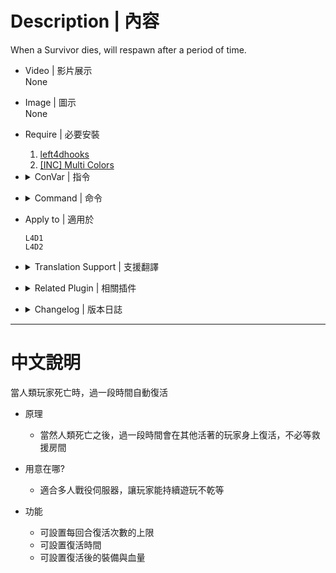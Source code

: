 # Description | 內容
When a Survivor dies, will respawn after a period of time.

* Video | 影片展示
<br/>None

* Image | 圖示
<br/>None

* Require | 必要安裝
	1. [left4dhooks](https://forums.alliedmods.net/showthread.php?t=321696)
    2. [[INC] Multi Colors](https://github.com/fbef0102/L4D1_2-Plugins/releases/tag/Multi-Colors)

* <details><summary>ConVar | 指令</summary>

	* cfg/sourcemod/Survivor_Respawn.cfg
		```php
		// Respawn bots if is dead in case of using Take Over.
		l4d_survivorrespawn_botreplaced "1"

		// Amount of times a Survivor can respawn before permanently dying
		l4d_survivorrespawn_deathlimit "3"

		// If 1, disable respawning while the final escape starts (rescue vehicle ready)
		l4d_survivorrespawn_disable_rescue_escape "1"

		// If 1, Allows Bots to respawn automatically when killed
		l4d_survivorrespawn_enablebot "1"

		// If 1, Enables Human Survivors to respawn automatically when killed
		l4d_survivorrespawn_enablehuman "1"

		// Which is first slot weapon will be given to the Survivor (1 - Autoshotgun, 2 - M16, 3 - Hunting Rifle, 4 - AK47 Assault Rifle, 5 - SCAR-L Desert Rifle,
		// 6 - M60 Assault Rifle, 7 - Military Sniper Rifle, 8 - SPAS Shotgun, 9 - Chrome Shotgun, 10 - Smg, 0 - 
		l4d_survivorrespawn_firstweapon "9"

		// Invincible time after survivor respawn.
		l4d_survivorrespawn_invincibletime "10.0"

		// If 1, Enables the respawn limit for Survivors
		l4d_survivorrespawn_limitenable "1"

		// Which prime health unit will be given to the Survivor (1 - Medkit, 2 - Defib, 0 - None)
		l4d_survivorrespawn_primehealth "1"

		// Amount of buffer HP a Survivor will respawn with
		l4d_survivorrespawn_respawnbuffhp "30"

		// Amount of HP a Survivor will respawn with
		l4d_survivorrespawn_respawnhp "70"

		// How many seconds till the Survivor respawns
		l4d_survivorrespawn_respawntimeout "30"

		// Which secondary health unit will be given to the Survivor (1 - Pills, 2 - Adrenaline, 0 - None)
		l4d_survivorrespawn_secondaryhealth "2"

		// Which is second slot weapon will be given to the Survivor (1 - Dual Pistol, 2 - Bat, 3 - Magnum, 0 - Only Pistol)
		l4d_survivorrespawn_secondweapon "1"

		// Which is thrown weapon will be given to the Survivor (1 - Moltov, 2 - Pipe Bomb, 3 - Bile Jar, 0 - None)
		l4d_survivorrespawn_thrownweapon "3"
		```
</details>

* <details><summary>Command | 命令</summary>

	* **Respawn Target/s At Your Crosshair. (Admin Access: ADMFLAG_BAN)**
		```php
		sm_respawn <#UserID | Name>
		```

	* **Create A Menu Of Clients List And Respawn Targets At Your Crosshair. (Admin Access: ADMFLAG_BAN)**
		```php
		sm_respawnexmenu
		```
</details>


* Apply to | 適用於
	```
	L4D1
	L4D2
	```

* <details><summary>Translation Support | 支援翻譯</summary>

	```
	English
	繁體中文
	简体中文
	```
</details>

* <details><summary>Related Plugin | 相關插件</summary>

	1. [MultiSlots Improved](https://github.com/fbef0102/L4D1_2-Plugins/tree/master/l4dmultislots): When 5+ player joins the server but no any bot can be taken over, this plugin will spawn an alive survivor bot for him.
		> 創造5位以上倖存者遊玩伺服器
	2. [Infected Bots Control Improved](https://github.com/fbef0102/L4D1_2-Plugins/tree/master/l4dinfectedbots): Spawns infected bots in L4D1 versus, and gives greater control of the infected bots in L4D1/L4D2 without being limited by the director.
		> 多特感生成插件，倖存者人數越多，生成的特感越多，且不受遊戲特感數量限制
</details>

* <details><summary>Changelog | 版本日誌</summary>

	```php
	//Ernecio @ 2020
	//HarryPotter @ 2021-2023
	```
	* v3.7 (2023-4-14)
		* More hints and translation

	* v3.6 (2023-4-9)
		* Remove useless cvars
		* Optimize code

	* v3.5
		* [AlliedModder Post](https://forums.alliedmods.net/showpost.php?p=2770929&postcount=14)
		* Remake Code
		* Don't remove dead body
		* If player replaces a dead bot, respawn player after a period of time.
		* Invincible time after survivor respawn by this plugin.
		* Respawn again if player dies within Invincible time.
		* Disable respawning while the final escape starts (rescue vehicle ready)

	* v2.1
		* [Original Plugin by Ernecio](https://forums.alliedmods.net/showthread.php?t=323033)
</details>

- - - -
# 中文說明
當人類玩家死亡時，過一段時間自動復活

* 原理
	* 當然人類死亡之後，過一段時間會在其他活著的玩家身上復活，不必等救援房間
    
* 用意在哪?
    * 適合多人戰役伺服器，讓玩家能持續遊玩不乾等

* 功能
	* 可設置每回合復活次數的上限
	* 可設置復活時間
	* 可設置復活後的裝備與血量

